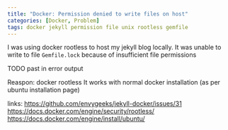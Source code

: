 ```yaml
---
title: "Docker: Permission denied to write files on host"
categories: [Docker, Problem]
tags: docker jekyll permission file unix rootless gemfile
---
```


I was using docker rootless to host my jekyll blog locally.
It was unable to write to file `Gemfile.lock` because of insufficient file permissions

TODO past in error output

Reaspon: docker rootless
It works with normal docker installation (as per ubuntu installation page)

links:
https://github.com/envygeeks/jekyll-docker/issues/31
https://docs.docker.com/engine/security/rootless/
https://docs.docker.com/engine/install/ubuntu/